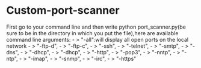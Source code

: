 # Custom-port-scanner
First go to your command line and then write python port_scanner.py(be sure to be in the directory in which you put the file),here are available command line arguments:
       - > "-all":will display all open ports on the local network
       - > "-ftp-d",
       - > "-ftp-c",
       - > "-ssh",
       - > "-telnet",
       - > "-smtp",
       - > "-dns",
       - > "-dhcp",
       - > "-dhcp",
       - > "-http",
       - > "-pop3",
       - > "-nntp",
       - > "-ntp",
       - > "-imap",
       - > "-snmp",
       - > "-irc",
       - > "-https"
